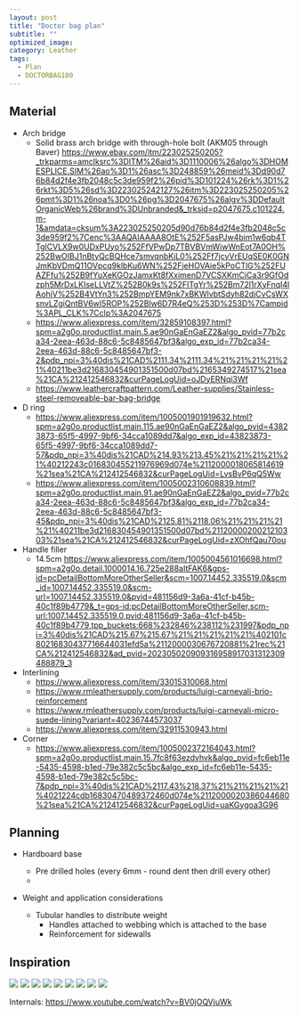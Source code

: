 ```yaml
---
layout: post
title: "Doctor bag plan"
subtitle: "" 
optimized_image: 
category: Leather
tags:
  - Plan
  - DOCTORBAG100
---
```



## Material

- Arch bridge
  - Solid brass arch bridge with through-hole bolt (AKM05 through Baver) https://www.ebay.com/itm/223025250205?_trkparms=amclksrc%3DITM%26aid%3D1110006%26algo%3DHOMESPLICE.SIM%26ao%3D1%26asc%3D248859%26meid%3Dd90d76b84d2f4e3fb2048c5c3de959f2%26pid%3D101224%26rk%3D1%26rkt%3D5%26sd%3D223025242127%26itm%3D223025250205%26pmt%3D1%26noa%3D0%26pg%3D2047675%26algv%3DDefaultOrganicWeb%26brand%3DUnbranded&_trksid=p2047675.c101224.m-1&amdata=cksum%3A223025250205d90d76b84d2f4e3fb2048c5c3de959f2%7Cenc%3AAQAIAAAA8OtE%252F5asPJw4bim1w6qb4TTglCVLX9w0UDxPUyo%252FfVPwDp7TBVBVmWiwWnEot7A0OH%252BwOIBJ1nBtyQcBQHce7smvqnbKjL0%252Ff7jcyVrEUqSE0K0GNJmKbVDmQ11OVpcq9klbKu6WN%252FjeHOVAie5kPoCTlG%252FUAZFfu%252B9fYuXeKGOzJamxKt8fXximenD7VCSXKmCiCa3r9GfOdzph5MrDxLKIseLLVtZ%252B0k9s%252FITgYr%252Bm72l1rXyFnqI4lAohjV%252B4VtYn3%252BmpYEM9nk7xBKWlvbtSdyh82djCvCsWXsnvLZgiQntBV6wI5ROP%252Blw6D7R4eQ%253D%253D%7Campid%3APL_CLK%7Cclp%3A2047675
  - https://www.aliexpress.com/item/32859108397.html?spm=a2g0o.productlist.main.5.ae90nGaEnGaEZ2&algo_pvid=77b2ca34-2eea-463d-88c6-5c8485647bf3&algo_exp_id=77b2ca34-2eea-463d-88c6-5c8485647bf3-2&pdp_npi=3%40dis%21CAD%2111.34%2111.34%21%21%21%21%21%40211be3d216830454901351500d07bd%2165349274517%21sea%21CA%212412546832&curPageLogUid=oJDyERNqi3Wf
  - https://www.leathercraftpattern.com/Leather-supplies/Stainless-steel-removeable-bar-bag-bridge
- D ring 
  - https://www.aliexpress.com/item/1005001901919632.html?spm=a2g0o.productlist.main.115.ae90nGaEnGaEZ2&algo_pvid=43823873-65f5-4997-9bf6-34cca1089dd7&algo_exp_id=43823873-65f5-4997-9bf6-34cca1089dd7-57&pdp_npi=3%40dis%21CAD%214.93%213.45%21%21%21%21%21%40212243c016830455211976969d074e%2112000018065814619%21sea%21CA%212412546832&curPageLogUid=LvsBvP6qQ5Ww
  - https://www.aliexpress.com/item/1005002310608839.html?spm=a2g0o.productlist.main.91.ae90nGaEnGaEZ2&algo_pvid=77b2ca34-2eea-463d-88c6-5c8485647bf3&algo_exp_id=77b2ca34-2eea-463d-88c6-5c8485647bf3-45&pdp_npi=3%40dis%21CAD%2125.81%2118.06%21%21%21%21%21%40211be3d216830454901351500d07bd%2112000020021210303%21sea%21CA%212412546832&curPageLogUid=zXOhfQau70ou
- Handle filler
  - 14.5cm https://www.aliexpress.com/item/1005004561016698.html?spm=a2g0o.detail.1000014.16.725e288aItFAK6&gps-id=pcDetailBottomMoreOtherSeller&scm=1007.14452.335519.0&scm_id=1007.14452.335519.0&scm-url=1007.14452.335519.0&pvid=481156d9-3a6a-41cf-b45b-40c1f89b4779&_t=gps-id:pcDetailBottomMoreOtherSeller,scm-url:1007.14452.335519.0,pvid:481156d9-3a6a-41cf-b45b-40c1f89b4779,tpp_buckets:668%232846%238112%231997&pdp_npi=3%40dis%21CAD%215.67%215.67%21%21%21%21%21%402101c80216830437716644031efd5a%2112000030676720881%21rec%21CA%212412546832&ad_pvid=202305020909316958917031312309488879_3
- Interlining
  - https://www.aliexpress.com/item/33015310068.html
  - https://www.rmleathersupply.com/products/luigi-carnevali-brio-reinforcement
  - https://www.rmleathersupply.com/products/luigi-carnevali-micro-suede-lining?variant=40236744573037
  - https://www.aliexpress.com/item/32911530943.html
- Corner
  - https://www.aliexpress.com/item/1005002372164043.html?spm=a2g0o.productlist.main.15.7fc8f63ezdvhvk&algo_pvid=fc6eb11e-5435-4598-b1ed-79e382c5c5bc&algo_exp_id=fc6eb11e-5435-4598-b1ed-79e382c5c5bc-7&pdp_npi=3%40dis%21CAD%2117.43%218.37%21%21%21%21%21%4021224cdb16830470489372460d074e%2112000020386044680%21sea%21CA%212412546832&curPageLogUid=uaKGygoa3G96


## Planning

- Hardboard base
  - Pre drilled holes (every 6mm - round dent then drill every other)
  - 

- Weight and application considerations
  - Tubular handles to distribute weight
    - Handles attached to webbing which is attached to the base
    - Reinforcement for sidewalls




## Inspiration

<img src="/files/DOCTORBAG100/0INSPIRATION/17171778_1.jpg">

<img src="/files/DOCTORBAG100/0INSPIRATION/17171778_2.jpg">

<img src="/files/DOCTORBAG100/0INSPIRATION/17171778_3.jpg">

<img src="/files/DOCTORBAG100/0INSPIRATION/17171778_4.jpg">

<img src="/files/DOCTORBAG100/0INSPIRATION/17171778_5.jpg">

<img src="/files/DOCTORBAG100/0INSPIRATION/17171778_6.jpg">

<img src="/files/DOCTORBAG100/0INSPIRATION/17171778_7.jpg">

<img src="/files/DOCTORBAG100/0INSPIRATION/17171778_8.jpg">

<img src="/files/DOCTORBAG100/0INSPIRATION/il_1140xN.2073280912_tomx.jpg">

Internals: https://www.youtube.com/watch?v=BV0jOQVjuWk